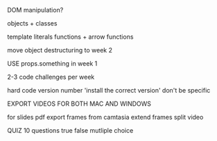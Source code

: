 DOM manipulation?

objects + classes

template literals
functions + arrow functions

move object destructuring to week 2

USE props.something in week 1

2-3 code challenges per week

hard code version number
'install the correct version' don't be specific

EXPORT VIDEOS FOR BOTH MAC AND WINDOWS

for slides pdf
export frames from camtasia
extend frames
split video

QUIZ
10 questions
true false
mutliple choice
